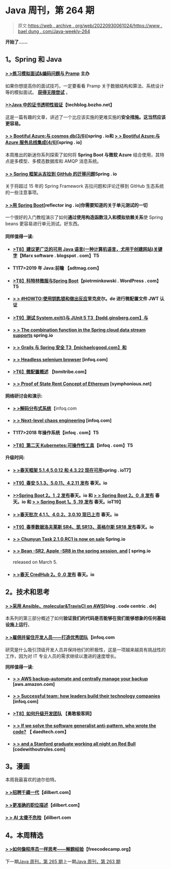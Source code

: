 # Java 周刊，第 264 期

> 原文:[https://web . archive . org/web/20220930061024/https://www . bael dung . com/Java-weekly-264](https://web.archive.org/web/20220930061024/https://www.baeldung.com/java-weekly-264)

**开始了……**

## **1。Spring 和 Java**

#### **[> >练习模拟面试&编码问题与 Pramp](/web/20221208143837/https://www.baeldung.com/pramp)** 主办

如果你想提高你的面试技巧，一定要看看 Pramp 关于数据结构和算法、系统设计等的模拟面试。 **[获得无限尝试](/web/20221208143837/https://www.baeldung.com/pramp)** 。

#### [**>>Java 中的证书透明性验证**](https://web.archive.org/web/20221208143837/https://techblog.bozho.net/certificate-transparency-verification-in-java/)【techblog.bozho.net】

这是一篇有趣的文章，讲述了一个比应该实施的更难实施的**安全措施。这当然应该更容易。**

#### [**> > Bootiful Azure:与 cosmos db(3/6)**](https://web.archive.org/web/20221208143837/https://spring.io/blog/2019/01/10/bootiful-azure-global-scale-data-access-with-cosmosdb-3-6)[spring . io和 **[> > Bootiful Azure:与 Azure 服务总线集成(4/6)](https://web.archive.org/web/20221208143837/https://spring.io/blog/2019/01/14/bootiful-azure-integration-with-azure-service-bus-4-6)**[spring . io]

本周推出的新迷你系列探索了如何将 **Spring Boot 与微软 Azure** 结合使用，其特点是多模型、多模态数据库和 AMQP 消息系统。

#### [**> > Spring 框架从吉拉到 GitHub 的迁移问题**](https://web.archive.org/web/20221208143837/https://spring.io/blog/2019/01/15/spring-framework-s-migration-from-jira-to-github-issues)Spring . io

关于将超过 15 年的 Spring Framework 吉拉问题和评论迁移到 GitHub 生态系统的一些注意事项。

#### [**> >用 Spring Boot**](https://web.archive.org/web/20221208143837/https://reflectoring.io/unit-testing-spring-boot/)[reflector ing . io]你需要知道的关于单元测试的一切

一个很好的入门教程演示了如何**通过使用构造函数注入和模拟依赖关系**使 Spring beans 更容易进行单元测试。好东西。

#### **同样值得一读:**

*   #### [**>T8】建议更广泛的可用 Java 语言(一种计算机语言，尤用于创建网站)关键字**](https://web.archive.org/web/20221208143837/https://marxsoftware.blogspot.com/2019/01/java-hyphenated-keywords.html)【Marx software . blogspot . com】T5

*   #### T1**T7>2019 年 Java:前瞻** 【adtmag.com】

*   #### [**>T8】科特林微服与**Spring Boot](https://web.archive.org/web/20221208143837/https://piotrminkowski.wordpress.com/2019/01/15/kotlin-microservice-with-spring-boot/)【piotrminkowski . WordPress . com】T5

*   #### [**> > #HOWTO:使用钥匙锁和做出反应**](https://web.archive.org/web/20221208143837/https://rieckpil.de/howto-microprofile-jwt-authentication-with-keycloak-and-react/)里克皮尔。de 进行微配置文件 JWT 认证

*   #### [**>T9】测试 System.exit()与 JUnit 5** T3【todd.ginsberg.com】与](https://web.archive.org/web/20221208143837/https://todd.ginsberg.com/post/testing-system-exit/)

*   #### [**> > The combination function in the Spring cloud data stream supports**](https://web.archive.org/web/20221208143837/https://spring.io/blog/2019/01/09/composed-function-support-in-spring-cloud-data-flow) spring.io

*   #### [**> > Grails 与 Spring 安全** T3【michaelcgood.com】和](https://web.archive.org/web/20221208143837/http://michaelcgood.com/grails-spring-security/)

*   #### [**> > Headless selenium browser**](https://web.archive.org/web/20221208143837/https://www.infoq.com/articles/headless-selenium-browsers) [infoq.com]

*   #### [>T6】微配置概述](https://web.archive.org/web/20221208143837/https://www.tomitribe.com/blog/an-overview-of-microprofile-configuration/) 【tomitribe.com】

*   #### [**> > Proof of State Rent Concept of Ethereum**](https://web.archive.org/web/20221208143837/https://www.symphonious.net/2019/01/14/ethereum-state-rent-proof-of-concept/) [symphonious.net]

#### **网络研讨会和演示:**

*   [**> >解码分布式系统**](https://web.archive.org/web/20221208143837/https://www.infoq.com/presentations/distributed-systems-components-designs)【infoq.com
*   #### [**> > Next-level chaos engineering**](https://web.archive.org/web/20221208143837/https://www.infoq.com/presentations/chaos-engineering-next-level) [infoq.com]

*   #### T1**T7>2018 年操作系统**【infoq . com】T5

*   #### [**>T8】第二天 Kubernetes:可操作性工具**](https://web.archive.org/web/20221208143837/https://www.infoq.com/presentations/kubernetes-tools)【infoq . com】T5

**升级时间:**

*   #### [**> >春天框架 5.1.4,5.0.12 和 4.3.22 现在可用**](https://web.archive.org/web/20221208143837/https://spring.io/blog/2019/01/09/spring-framework-5-1-4-5-0-12-and-4-3-22-available-now)spring . ioT7】

*   #### [**>T9】春安 5.1.3、5.0.11、4.2.11 发布**](https://web.archive.org/web/20221208143837/https://spring.io/blog/2019/01/11/spring-security-5-1-3-5-0-11-4-2-11-released) 春天。io

*   #### [**>>Spring Boot 2。1 .2 发布**](https://web.archive.org/web/20221208143837/https://spring.io/blog/2019/01/12/spring-boot-2-1-2-released)春天。io 和 [**> > Spring Boot 2。0 .8 发布**](https://web.archive.org/web/20221208143837/https://spring.io/blog/2019/01/11/spring-boot-2-0-8-released) 春天。io 和 [**> > Spring Boot 1。5 .19 发布**](https://web.archive.org/web/20221208143837/https://spring.io/blog/2019/01/11/spring-boot-1-5-19) 春天。ioT19】

*   #### [**> >春天批次 4.1.1、4.0.2、3.0.10 现已上市**](https://web.archive.org/web/20221208143837/https://spring.io/blog/2019/01/11/spring-batch-4-1-1-4-0-2-and-3-0-10-available-now) 春天。io

*   #### [**>T9】春季数据洛夫莱斯 SR4、凯 SR13、英格尔斯 SR18 发布**](https://web.archive.org/web/20221208143837/https://spring.io/blog/2019/01/10/spring-data-lovelace-sr4-kay-sr13-and-ingalls-sr18-released)春天。io

*   #### [**> > Chunyun Task 2.1.0.RC1 is now on sale**](https://web.archive.org/web/20221208143837/https://spring.io/blog/2019/01/15/spring-cloud-task-2-1-0-rc1-is-now-available) Spring.io

*   #### [**> > Bean -SR2, Apple -SR8 in the spring session, and**](https://web.archive.org/web/20221208143837/https://spring.io/blog/2019/01/15/spring-session-bean-sr2-apple-sr8-and-1-3-5-released) [ spring.io

    released on March 5.
*   #### [**> >春天 CredHub 2。0 .0 发布**](https://web.archive.org/web/20221208143837/https://spring.io/blog/2019/01/10/spring-credhub-2-0-0-released) 春天。io

## **2。技术和思考**

#### [**> >采用 Ansible、molecular&TravisCI on AWS**](https://web.archive.org/web/20221208143837/https://blog.codecentric.de/en/2019/01/ansible-molecule-travisci-aws/)[blog . code centric . de]

本系列的第三部分概述了如何**验证我们的代码是否能够在我们能够想象的任何基础设施上运行**。

#### [**> >雇佣并留住开发人员——打造优秀团队**](https://web.archive.org/web/20221208143837/https://www.infoq.com/articles/hire-retain-developers)【infoq.com

研究是什么吸引顶级开发人员并保持他们的积极性，这是一项越来越具有挑战性的工作，因为对 IT 专业人员的需求继续以激进的速度增长。

**同样值得一读:**

*   #### [**> > AWS backup–automate and centrally manage your backup**](https://web.archive.org/web/20221208143837/https://aws.amazon.com/blogs/aws/aws-backup-automate-and-centrally-manage-your-backups/) [aws.amazon.com]

*   #### [**> > Successful team: how leaders build their technology companies**](https://web.archive.org/web/20221208143837/https://www.infoq.com/articles/successful-teams-build) [infoq.com]

*   #### [**>T8】如何升级开发团队**](https://web.archive.org/web/20221208143837/https://bravenewgeek.com/how-to-level-up-dev-teams/) 【勇敢极客网】

*   #### [**> > If we solve the software generalist anti-pattern, who wrote the code?**](https://web.archive.org/web/20221208143837/https://daedtech.com/if-we-solve-the-software-generalist-anti-pattern-who-writes-the-code/) 【 daedtech.com】

*   #### [**> > and a Stanford graduate working all night on Red Bull**](https://web.archive.org/web/20221208143837/https://codewithoutrules.com/2019/01/09/worklife-balance-silicon-valley/) [codewithoutrules.com]

## **3。漫画**

本周我最喜欢的迪尔伯特。

#### [**> >招聘千禧一代**](https://web.archive.org/web/20221208143837/https://dilbert.com/strip/2019-01-16)【dilbert.com】

#### [**> >更准确的职位描述**](https://web.archive.org/web/20221208143837/https://dilbert.com/strip/2019-01-15)【dilbert.com】

#### [**> > AI 太傻不危险**](https://web.archive.org/web/20221208143837/https://dilbert.com/strip/2019-01-12)【dilbert.com

## **4。本周精选**

#### **[> >如何像程序员一样思考——解题经验](https://web.archive.org/web/20221208143837/https://www.freecodecamp.org/news/how-to-think-like-a-programmer-lessons-in-problem-solving-d1d8bf1de7d2/)**【freecodecamp.org】

下一期[Java 周刊，第 265 期](/web/20221208143837/https://www.baeldung.com/java-weekly-265)上一期[Java 周刊，第 263 期](/web/20221208143837/https://www.baeldung.com/java-weekly-263)